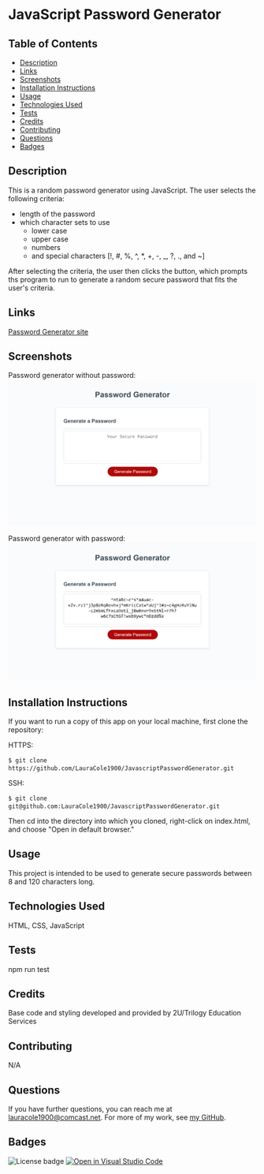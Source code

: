 # JavaScript Password Generator

## Table of Contents

* [Description](#description)
* [Links](#links)
* [Screenshots](#screenshots)
* [Installation Instructions](#installation-instructions)
* [Usage](#usage)
* [Technologies Used](#technologies-used)
* [Tests](#tests)
* [Credits](#credits)
* [Contributing](#contributing)
* [Questions](#questions)
* [Badges](#badges)

## Description

This is a random password generator using JavaScript. The user selects the following criteria: 
* length of the password
* which character sets to use
  * lower case
  * upper case
  * numbers
  * and special characters [!, #, %, ^, *, +, -, _, ?, ., and ~]

After selecting the criteria, the user then clicks the button, which prompts ths program to run to generate a random secure password that fits the user's criteria.

## Links

[Password Generator site](https://lauracole1900.github.io/JavascriptPasswordGenerator/)

## Screenshots

Password generator without password:
![PasswordGenerator screencap without password](password-generator-blank-screencap.png)

Password generator with password:
![PasswordGenerator screencap with password](password-generator-with-pw-screencap.png)

## Installation Instructions

If you want to run a copy of this app on your local machine, first clone the repository:

HTTPS:
```
$ git clone https://github.com/LauraCole1900/JavascriptPasswordGenerator.git
```

SSH:
```
$ git clone git@github.com:LauraCole1900/JavascriptPasswordGenerator.git
```

Then cd into the directory into which you cloned, right-click on index.html, and choose "Open in default browser."

## Usage

This project is intended to be used to generate secure passwords between 8 and 120 characters long.

## Technologies Used

HTML, CSS, JavaScript

## Tests

npm run test

## Credits

Base code and styling developed and provided by 2U/Trilogy Education Services

## Contributing

N/A

## Questions

If you have further questions, you can reach me at lauracole1900@comcast.net. For more of my work, see [my GitHub](https://github.com/LauraCole1900).

## Badges

![License badge](https://img.shields.io/badge/license-MIT-brightgreen) [![Open in Visual Studio Code](https://open.vscode.dev/badges/open-in-vscode.svg)](https://open.vscode.dev/LauraCole1900/JavascriptPasswordGenerator)
